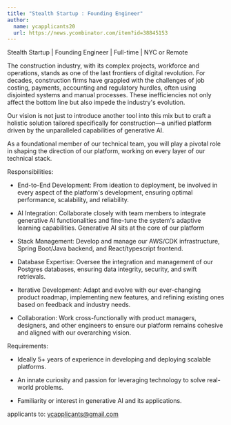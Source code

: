 ```yaml
---
title: "Stealth Startup : Founding Engineer"
author:
  name: ycapplicants20
  url: https://news.ycombinator.com/item?id=38845153
---
```

Stealth Startup | Founding Engineer | Full-time | NYC or Remote

The construction industry, with its complex projects, workforce and operations, stands as one of the last frontiers of digital revolution. For decades, construction firms have grappled with the challenges of job costing, payments, accounting and regulatory hurdles, often using disjointed systems and manual processes. These inefficiencies not only affect the bottom line but also impede the industry&#x27;s evolution.

Our vision is not just to introduce another tool into this mix but to craft a holistic solution tailored specifically for construction—a unified platform driven by the unparalleled capabilities of generative AI.

As a foundational member of our technical team, you will play a pivotal role in shaping the direction of our platform, working on every layer of our technical stack.

Responsibilities:

* End-to-End Development: From ideation to deployment, be involved in every aspect of the platform&#x27;s development, ensuring optimal performance, scalability, and reliability.

* AI Integration: Collaborate closely with team members to integrate generative AI functionalities and fine-tune the system&#x27;s adaptive learning capabilities. Generative AI sits at the core of our platform

* Stack Management: Develop and manage our AWS&#x2F;CDK infrastructure, Spring Boot&#x2F;Java backend, and React&#x2F;typescript frontend.

* Database Expertise: Oversee the integration and management of our Postgres databases, ensuring data integrity, security, and swift retrievals.

* Iterative Development: Adapt and evolve with our ever-changing product roadmap, implementing new features, and refining existing ones based on feedback and industry needs.

* Collaboration: Work cross-functionally with product managers, designers, and other engineers to ensure our platform remains cohesive and aligned with our overarching vision.

Requirements:

* Ideally 5+ years of experience in developing and deploying scalable platforms.

* An innate curiosity and passion for leveraging technology to solve real-world problems.

* Familiarity or interest in generative AI and its applications.

applicants to: ycapplicants@gmail.com
